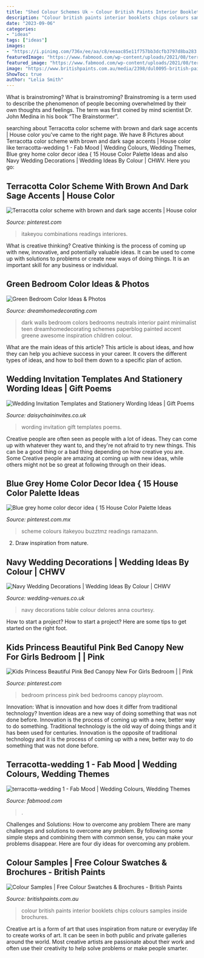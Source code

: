 ```yaml
---
title: "Shed Colour Schemes Uk ~ Colour British Paints Interior Booklets Chips Colours Samples Inside Brochures"
description: "Colour british paints interior booklets chips colours samples inside brochures"
date: "2023-09-06"
categories:
- "ideas"
tags: ["ideas"]
images:
- "https://i.pinimg.com/736x/ee/aa/c8/eeaac85e11f757bb3dcfb3797d8ba283.jpg"
featuredImage: "https://www.fabmood.com/wp-content/uploads/2021/08/terracotta-wedding-2.jpg"
featured_image: "https://www.fabmood.com/wp-content/uploads/2021/08/terracotta-wedding-2.jpg"
image: "https://www.britishpaints.com.au/media/2398/dul0095-british-paints-colour-card-interior_cover.jpg"
ShowToc: true
author: "Lelia Smith"
---
```



What is brainstroming?
What is brainstroming? Brainstroming is a term used to describe the phenomenon of people becoming overwhelmed by their own thoughts and feelings. The term was first coined by mind scientist Dr. John Medina in his book “The Brainstormer”.

	

		
searching about Terracotta color scheme with brown and dark sage accents | House color you've came to the right page. We have 8 Pictures about Terracotta color scheme with brown and dark sage accents | House color like terracotta-wedding 1 - Fab Mood | Wedding Colours, Wedding Themes, Blue grey home color decor idea { 15 House Color Palette Ideas and also Navy Wedding Decorations | Wedding Ideas By Colour | CHWV. Here you go:
		
    
## Terracotta Color Scheme With Brown And Dark Sage Accents | House Color

<img loading=lazy src="https://i.pinimg.com/736x/c5/bd/3c/c5bd3cd91c354d918f1ef2f0df848079.jpg" onerror="this.onerror=null;this.src='https://tse1.mm.bing.net/th?id=OIP.pbpq0Um3wWS12ltXoqAqogHaOI&amp;pid=15.1';" alt="Terracotta color scheme with brown and dark sage accents | House color">

_Source: pinterest.com_

>itakeyou combinations readings interiores. 

	

What is creative thinking?
Creative thinking is the process of coming up with new, innovative, and potentially valuable ideas. It can be used to come up with solutions to problems or create new ways of doing things. It is an important skill for any business or individual.

    
## Green Bedroom Color Ideas &amp; Photos

<img loading=lazy src="http://www.dreamhomedecorating.com/image-files/xgreen-bedroom3.gif.pagespeed.ic.yReAs5W7ZR.jpg" onerror="this.onerror=null;this.src='https://tse2.mm.bing.net/th?id=OIP.6Qes3n5RfQIu18B3BGfwDAAAAA&amp;pid=15.1';" alt="Green Bedroom Color Ideas &amp; Photos">

_Source: dreamhomedecorating.com_

>dark walls bedroom colors bedrooms neutrals interior paint minimalist teen dreamhomedecorating schemes paperblog painted accent greene awesome inspiration children colour. 

	

What are the main ideas of this article?
This article is about ideas, and how they can help you achieve success in your career. It covers the different types of ideas, and how to boil them down to a specific plan of action.

    
## Wedding Invitation Templates And Stationery Wording Ideas | Gift Poems

<img loading=lazy src="https://www.daisychaininvites.co.uk/wp-content/uploads/2020/06/Lily-Wedding-Stationery-4.jpg" onerror="this.onerror=null;this.src='https://tse1.mm.bing.net/th?id=OIP.gyRR9jkiZd_RgQXZgWPTXgHaFj&amp;pid=15.1';" alt="Wedding Invitation Templates and Stationery Wording Ideas | Gift Poems">

_Source: daisychaininvites.co.uk_

>wording invitation gift templates poems. 

	

Creative people are often seen as people with a lot of ideas. They can come up with whatever they want to, and they're not afraid to try new things. This can be a good thing or a bad thing depending on how creative you are. Some Creative people are amazing at coming up with new ideas, while others might not be so great at following through on their ideas.

    
## Blue Grey Home Color Decor Idea { 15 House Color Palette Ideas

<img loading=lazy src="https://i.pinimg.com/736x/ee/aa/c8/eeaac85e11f757bb3dcfb3797d8ba283.jpg" onerror="this.onerror=null;this.src='https://tse3.mm.bing.net/th?id=OIP.GlHp1LZ8POGIhS-5qNkMCwHaNF&amp;pid=15.1';" alt="Blue grey home color decor idea { 15 House Color Palette Ideas">

_Source: pinterest.com.mx_

>scheme colours itakeyou buzztmz readings ramazann. 

	

2. Draw inspiration from nature.

    
## Navy Wedding Decorations | Wedding Ideas By Colour | CHWV

<img loading=lazy src="https://www.wedding-venues.co.uk/sites/default/files/navy-wedding-decorations-AnnaDeloresPhotography.jpg" onerror="this.onerror=null;this.src='https://tse2.mm.bing.net/th?id=OIP.CwAjXAOYOahO-wOIBp9CjwHaLH&amp;pid=15.1';" alt="Navy Wedding Decorations | Wedding Ideas By Colour | CHWV">

_Source: wedding-venues.co.uk_

>navy decorations table colour delores anna courtesy. 

	

How to start a project?
How to start a project? Here are some tips to get started on the right foot.

    
## Kids Princess Beautiful Pink Bed Canopy New For Girls Bedroom | | Pink

<img loading=lazy src="https://i.pinimg.com/736x/00/9f/eb/009feb2ace25c29c3024813009c952ce--kids-bedroom-ideas-playroom-ideas.jpg" onerror="this.onerror=null;this.src='https://tse3.mm.bing.net/th?id=OIP.fIfNV3qaddDD93rwfJ4JlQHaG9&amp;pid=15.1';" alt="Kids Princess Beautiful Pink Bed Canopy New For Girls Bedroom | | Pink">

_Source: pinterest.com_

>bedroom princess pink bed bedrooms canopy playroom. 

	

Innovation: What is innovation and how does it differ from traditional technology?
Invention ideas are a new way of doing something that was not done before. Innovation is the process of coming up with a new, better way to do something. Traditional technology is the old way of doing things and it has been used for centuries. Innovation is the opposite of traditional technology and it is the process of coming up with a new, better way to do something that was not done before.

    
## Terracotta-wedding 1 - Fab Mood | Wedding Colours, Wedding Themes

<img loading=lazy src="https://www.fabmood.com/wp-content/uploads/2021/08/terracotta-wedding-2.jpg" onerror="this.onerror=null;this.src='https://tse4.mm.bing.net/th?id=OIP.v-n0XEgRb7DX1VlkQkSZoAHaOD&amp;pid=15.1';" alt="terracotta-wedding 1 - Fab Mood | Wedding Colours, Wedding Themes">

_Source: fabmood.com_

>. 

	

Challenges and Solutions: How to overcome any problem
There are many challenges and solutions to overcome any problem. By following some simple steps and combining them with common sense, you can make your problems disappear. Here are four diy ideas for overcoming any problem.

    
## Colour Samples | Free Colour Swatches &amp; Brochures - British Paints

<img loading=lazy src="https://www.britishpaints.com.au/media/2398/dul0095-british-paints-colour-card-interior_cover.jpg" onerror="this.onerror=null;this.src='https://tse2.mm.bing.net/th?id=OIP.mSsAyy3Ci1iOTq41SxzTAwHaIx&amp;pid=15.1';" alt="Colour Samples | Free Colour Swatches &amp; Brochures - British Paints">

_Source: britishpaints.com.au_

>colour british paints interior booklets chips colours samples inside brochures. 

	

Creative art is a form of art that uses inspiration from nature or everyday life to create works of art. It can be seen in both public and private galleries around the world. Most creative artists are passionate about their work and often use their creativity to help solve problems or make people smarter.

